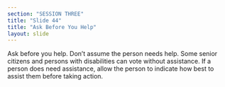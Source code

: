 ```yaml
---
section: "SESSION THREE"
title: "Slide 44"
title: "Ask Before You Help"
layout: slide
---
```


Ask before you help. Don’t assume the person needs help. Some senior citizens and persons with disabilities can vote without assistance. If a person does need assistance, allow the person to indicate how best to assist them before taking action.
